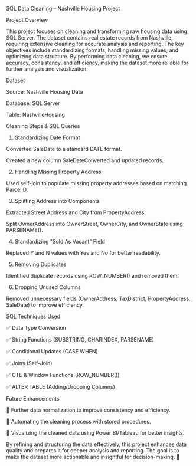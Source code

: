 SQL Data Cleaning – Nashville Housing Project

Project Overview

This project focuses on cleaning and transforming raw housing data using SQL Server. The dataset contains real estate records from Nashville, requiring extensive cleaning for accurate analysis and reporting. The key objectives include standardizing formats, handling missing values, and optimizing data structure. By performing data cleaning, we ensure accuracy, consistency, and efficiency, making the dataset more reliable for further analysis and visualization.

Dataset

Source: Nashville Housing Data

Database: SQL Server

Table: NashvilleHousing

Cleaning Steps & SQL Queries

1. Standardizing Date Format

Converted SaleDate to a standard DATE format.

Created a new column SaleDateConverted and updated records.

2. Handling Missing Property Address

Used self-join to populate missing property addresses based on matching ParcelID.

3. Splitting Address into Components

Extracted Street Address and City from PropertyAddress.

Split OwnerAddress into OwnerStreet, OwnerCity, and OwnerState using PARSENAME().

4. Standardizing "Sold As Vacant" Field

Replaced Y and N values with Yes and No for better readability.

5. Removing Duplicates

Identified duplicate records using ROW_NUMBER() and removed them.

6. Dropping Unused Columns

Removed unnecessary fields (OwnerAddress, TaxDistrict, PropertyAddress, SaleDate) to improve efficiency.

SQL Techniques Used

✅ Data Type Conversion

✅ String Functions (SUBSTRING, CHARINDEX, PARSENAME)

✅ Conditional Updates (CASE WHEN)

✅ Joins (Self-Join)

✅ CTE & Window Functions (ROW_NUMBER())

✅ ALTER TABLE (Adding/Dropping Columns)

Future Enhancements

🔹 Further data normalization to improve consistency and efficiency.

🔹 Automating the cleaning process with stored procedures.

🔹 Visualizing the cleaned data using Power BI/Tableau for better insights.

By refining and structuring the data effectively, this project enhances data quality and prepares it for deeper analysis and reporting. The goal is to make the dataset more actionable and insightful for decision-making. 🚀
